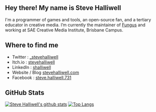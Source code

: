 ## Hey there! My name is Steve Halliwell
I'm a programmer of games and tools, an open-source fan, and a tertiary educator in creative media. I’m currently the maintainer of [Fungus](https://github.com/snozbot/fungus) and working at SAE Creative Media Institute, Brisbane Campus.

## Where to find me
 - Twitter : [_stevehalliwell](https://twitter.com/_stevehalliwell)
 - Itch.io : [stevehalliwell](https://stevehalliwell.itch.io/)
 - LinkedIn : [shalliwell](https://www.linkedin.com/in/shalliwell/)
 - Website / Blog [stevehalliwell.com](http://stevehalliwell.com/)
 - Facebook : [steve.halliwell.731](https://www.facebook.com/steve.halliwell.731)
 

## GitHub Stats
[![Steve Halliwell's github stats](https://github-readme-stats.vercel.app/api?username=stevehalliwell&hide=stars,contribs&count_private=true&show_icons=true&theme=solarized-dark&include_all_commits=true)](https://github.com/anuraghazra/github-readme-stats)
[![Top Langs](https://github-readme-stats.vercel.app/api/top-langs/?username=stevehalliwell&layout=compact&count_private=true&show_icons=true&theme=solarized-dark&include_all_commits=true&hide=asp)](https://github.com/anuraghazra/github-readme-stats)

<!--
**stevehalliwell/stevehalliwell** is a ✨ _special_ ✨ repository because its `README.md` (this file) appears on your GitHub profile.

Here are some ideas to get you started:

- 🔭 I’m currently working on ...
- 🌱 I’m currently learning ...
- 👯 I’m looking to collaborate on ...
- 🤔 I’m looking for help with ...
- 💬 Ask me about ...
- 📫 How to reach me: ...
- 😄 Pronouns: ...
- ⚡ Fun fact: ...
-->
